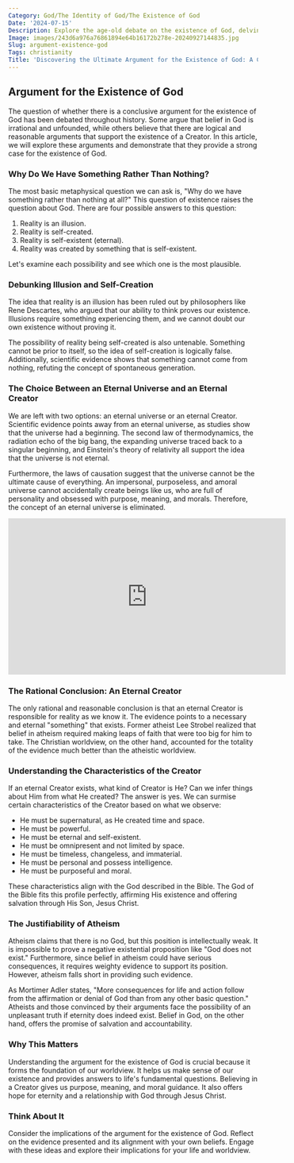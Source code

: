 ```yaml
---
Category: God/The Identity of God/The Existence of God
Date: '2024-07-15'
Description: Explore the age-old debate on the existence of God, delving into various arguments and perspectives. Discover compelling insights on the topic.
Image: images/243d6a976a76861894e64b16172b278e-20240927144835.jpg
Slug: argument-existence-god
Tags: christianity
Title: 'Discovering the Ultimate Argument for the Existence of God: A Christian Perspective'
---
```


## Argument for the Existence of God

The question of whether there is a conclusive argument for the existence of God has been debated throughout history. Some argue that belief in God is irrational and unfounded, while others believe that there are logical and reasonable arguments that support the existence of a Creator. In this article, we will explore these arguments and demonstrate that they provide a strong case for the existence of God.

### Why Do We Have Something Rather Than Nothing?

The most basic metaphysical question we can ask is, "Why do we have something rather than nothing at all?" This question of existence raises the question about God. There are four possible answers to this question:

1. Reality is an illusion.
2. Reality is self-created.
3. Reality is self-existent (eternal).
4. Reality was created by something that is self-existent.

Let's examine each possibility and see which one is the most plausible.

### Debunking Illusion and Self-Creation

The idea that reality is an illusion has been ruled out by philosophers like Rene Descartes, who argued that our ability to think proves our existence. Illusions require something experiencing them, and we cannot doubt our own existence without proving it.

The possibility of reality being self-created is also untenable. Something cannot be prior to itself, so the idea of self-creation is logically false. Additionally, scientific evidence shows that something cannot come from nothing, refuting the concept of spontaneous generation.

### The Choice Between an Eternal Universe and an Eternal Creator

We are left with two options: an eternal universe or an eternal Creator. Scientific evidence points away from an eternal universe, as studies show that the universe had a beginning. The second law of thermodynamics, the radiation echo of the big bang, the expanding universe traced back to a singular beginning, and Einstein's theory of relativity all support the idea that the universe is not eternal.

Furthermore, the laws of causation suggest that the universe cannot be the ultimate cause of everything. An impersonal, purposeless, and amoral universe cannot accidentally create beings like us, who are full of personality and obsessed with purpose, meaning, and morals. Therefore, the concept of an eternal universe is eliminated.


<iframe width="560" height="315" src="https://www.youtube.com/embed/nId4KvPNqzY" frameborder="0" allow="autoplay; encrypted-media" allowfullscreen></iframe>


### The Rational Conclusion: An Eternal Creator

The only rational and reasonable conclusion is that an eternal Creator is responsible for reality as we know it. The evidence points to a necessary and eternal "something" that exists. Former atheist Lee Strobel realized that belief in atheism required making leaps of faith that were too big for him to take. The Christian worldview, on the other hand, accounted for the totality of the evidence much better than the atheistic worldview.

### Understanding the Characteristics of the Creator

If an eternal Creator exists, what kind of Creator is He? Can we infer things about Him from what He created? The answer is yes. We can surmise certain characteristics of the Creator based on what we observe:

- He must be supernatural, as He created time and space.
- He must be powerful.
- He must be eternal and self-existent.
- He must be omnipresent and not limited by space.
- He must be timeless, changeless, and immaterial.
- He must be personal and possess intelligence.
- He must be purposeful and moral.

These characteristics align with the God described in the Bible. The God of the Bible fits this profile perfectly, affirming His existence and offering salvation through His Son, Jesus Christ.

### The Justifiability of Atheism

Atheism claims that there is no God, but this position is intellectually weak. It is impossible to prove a negative existential proposition like "God does not exist." Furthermore, since belief in atheism could have serious consequences, it requires weighty evidence to support its position. However, atheism falls short in providing such evidence.

As Mortimer Adler states, "More consequences for life and action follow from the affirmation or denial of God than from any other basic question." Atheists and those convinced by their arguments face the possibility of an unpleasant truth if eternity does indeed exist. Belief in God, on the other hand, offers the promise of salvation and accountability.

### Why This Matters

Understanding the argument for the existence of God is crucial because it forms the foundation of our worldview. It helps us make sense of our existence and provides answers to life's fundamental questions. Believing in a Creator gives us purpose, meaning, and moral guidance. It also offers hope for eternity and a relationship with God through Jesus Christ.

### Think About It

Consider the implications of the argument for the existence of God. Reflect on the evidence presented and its alignment with your own beliefs. Engage with these ideas and explore their implications for your life and worldview.